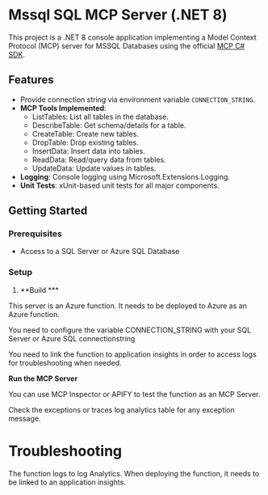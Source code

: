 
# Mssql SQL MCP Server (.NET 8)

This project is a .NET 8 console application implementing a Model Context Protocol (MCP) server for MSSQL Databases using the official [MCP C# SDK](https://github.com/modelcontextprotocol/csharp-sdk).

## Features

- Provide connection string via environment variable `CONNECTION_STRING`.
- **MCP Tools Implemented**:
  - ListTables: List all tables in the database.
  - DescribeTable: Get schema/details for a table.
  - CreateTable: Create new tables.
  - DropTable: Drop existing tables.
  - InsertData: Insert data into tables.
  - ReadData: Read/query data from tables.
  - UpdateData: Update values in tables.
- **Logging**: Console logging using Microsoft.Extensions.Logging.
- **Unit Tests**: xUnit-based unit tests for all major components.

## Getting Started

### Prerequisites

- Access to a SQL Server or Azure SQL Database

### Setup

1. **Build ***

This server is an Azure function. It needs to be deployed to Azure as an Azure function.

You need to configure the variable CONNECTION_STRING with your SQL Server or Azure SQL connectionstring

You need to link the function to application insights in order to access logs for troubleshooting when needed.

**Run the MCP Server**

You can use MCP Inspector or APIFY to test the function as an MCP Server.

Check the exceptions or traces log analytics table for any exception message.

# Troubleshooting

The function logs to log Analytics. When deploying the function, it needs to be linked to an application insights.

